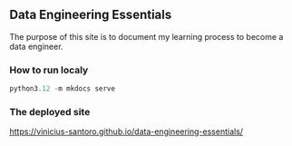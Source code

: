 ## Data Engineering Essentials

The purpose of this site is to document my learning process to become a data engineer.

### How to run localy
```py
python3.12 -m mkdocs serve
```

### The deployed site

https://vinicius-santoro.github.io/data-engineering-essentials/
